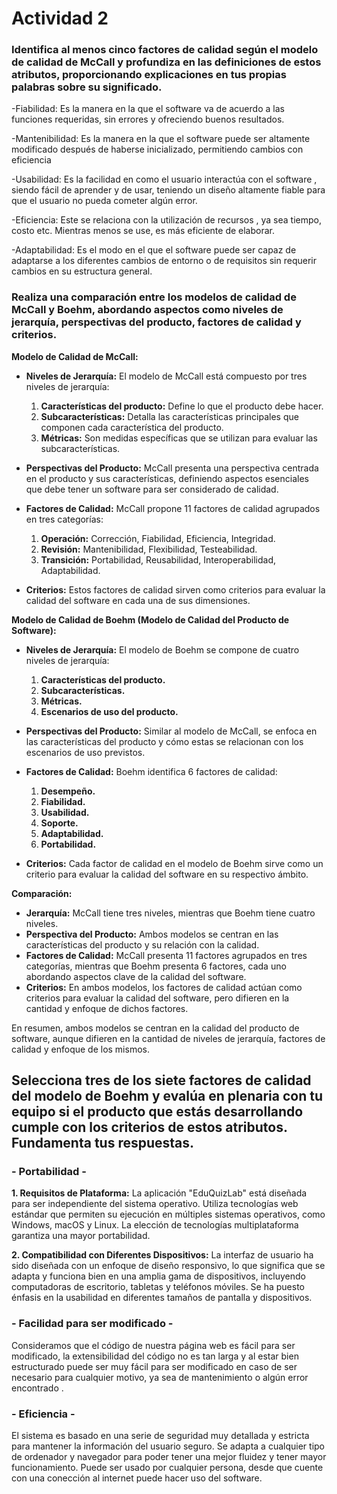 # Actividad 2
### Identifica al menos cinco factores de calidad según el modelo de calidad de McCall y profundiza en las definiciones de estos atributos, proporcionando explicaciones en tus propias palabras sobre su significado. 

-Fiabilidad: Es la manera en la que el software va de acuerdo a las funciones requeridas, sin errores y ofreciendo buenos resultados.

-Mantenibilidad: Es la manera en la que el software puede ser altamente modificado después de haberse inicializado, permitiendo cambios con eficiencia 

-Usabilidad: Es la facilidad en como el usuario interactúa con el software	, siendo fácil de aprender y de usar, teniendo un diseño altamente fiable para que el usuario no pueda cometer algún error.

-Eficiencia: Este se relaciona con la utilización de recursos , ya sea tiempo, costo etc. Mientras menos se use, es más eficiente de elaborar. 

-Adaptabilidad: Es el modo en el que el software puede ser capaz de adaptarse a los diferentes cambios de entorno o de requisitos sin requerir cambios en su estructura general. 


### Realiza una comparación entre los modelos de calidad de McCall y Boehm, abordando aspectos como niveles de jerarquía, perspectivas del producto, factores de calidad y criterios. 

**Modelo de Calidad de McCall:**

- **Niveles de Jerarquía:** El modelo de McCall está compuesto por tres niveles de jerarquía:
  1. **Características del producto:** Define lo que el producto debe hacer.
  2. **Subcaracterísticas:** Detalla las características principales que componen cada característica del producto.
  3. **Métricas:** Son medidas específicas que se utilizan para evaluar las subcaracterísticas.

- **Perspectivas del Producto:** McCall presenta una perspectiva centrada en el producto y sus características, definiendo aspectos esenciales que debe tener un software para ser considerado de calidad.

- **Factores de Calidad:** McCall propone 11 factores de calidad agrupados en tres categorías:
  1. **Operación:** Corrección, Fiabilidad, Eficiencia, Integridad.
  2. **Revisión:** Mantenibilidad, Flexibilidad, Testeabilidad.
  3. **Transición:** Portabilidad, Reusabilidad, Interoperabilidad, Adaptabilidad.

- **Criterios:** Estos factores de calidad sirven como criterios para evaluar la calidad del software en cada una de sus dimensiones.

**Modelo de Calidad de Boehm (Modelo de Calidad del Producto de Software):**

- **Niveles de Jerarquía:** El modelo de Boehm se compone de cuatro niveles de jerarquía:
  1. **Características del producto.**
  2. **Subcaracterísticas.**
  3. **Métricas.**
  4. **Escenarios de uso del producto.**

- **Perspectivas del Producto:** Similar al modelo de McCall, se enfoca en las características del producto y cómo estas se relacionan con los escenarios de uso previstos.

- **Factores de Calidad:** Boehm identifica 6 factores de calidad:
  1. **Desempeño.**
  2. **Fiabilidad.**
  3. **Usabilidad.**
  4. **Soporte.**
  5. **Adaptabilidad.**
  6. **Portabilidad.**

- **Criterios:** Cada factor de calidad en el modelo de Boehm sirve como un criterio para evaluar la calidad del software en su respectivo ámbito.

**Comparación:**

- **Jerarquía:** McCall tiene tres niveles, mientras que Boehm tiene cuatro niveles.
- **Perspectiva del Producto:** Ambos modelos se centran en las características del producto y su relación con la calidad.
- **Factores de Calidad:** McCall presenta 11 factores agrupados en tres categorías, mientras que Boehm presenta 6 factores, cada uno abordando aspectos clave de la calidad del software.
- **Criterios:** En ambos modelos, los factores de calidad actúan como criterios para evaluar la calidad del software, pero difieren en la cantidad y enfoque de dichos factores.

En resumen, ambos modelos se centran en la calidad del producto de software, aunque difieren en la cantidad de niveles de jerarquía, factores de calidad y enfoque de los mismos.

## Selecciona tres de los siete factores de calidad del modelo de Boehm y evalúa en plenaria con tu equipo si el producto que estás desarrollando cumple con los criterios de estos atributos. Fundamenta tus respuestas.

### - Portabilidad -

**1. Requisitos de Plataforma:**
La aplicación "EduQuizLab" está diseñada para ser independiente del sistema operativo. Utiliza tecnologías web estándar que permiten su ejecución en múltiples sistemas operativos, como Windows, macOS y Linux. La elección de tecnologías multiplataforma garantiza una mayor portabilidad.

**2. Compatibilidad con Diferentes Dispositivos:**
La interfaz de usuario ha sido diseñada con un enfoque de diseño responsivo, lo que significa que se adapta y funciona bien en una amplia gama de dispositivos, incluyendo computadoras de escritorio, tabletas y teléfonos móviles. Se ha puesto énfasis en la usabilidad en diferentes tamaños de pantalla y dispositivos.

### - Facilidad para ser modificado -

Consideramos que el código de nuestra página web es fácil para ser modificado, la extensibilidad del código no es tan larga y al estar bien estructurado puede ser muy fácil para ser modificado en caso de ser necesario para cualquier motivo, ya sea de mantenimiento o algún error encontrado .  
### - Eficiencia -

El sistema es basado en una serie de seguridad muy detallada y estricta para mantener la información del usuario seguro. Se adapta a cualquier tipo de ordenador y navegador para poder tener una mejor fluidez y tener mayor funcionamiento. Puede ser usado por cualquier persona, desde que cuente con una conección al internet puede hacer uso del software.
